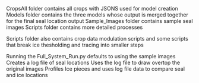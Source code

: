 CropsAll folder contains all crops with JSONS used for model creation
Models folder contains the three models whose output is merged together for the final seal location output
Sample_Images folder contains sample seal images
Scripts folder contains more detailed processes
  
Scripts folder also contains crop data modulation scripts and some scripts that break 
ice thesholding and tracing into smaller steps

Running the Full_System_Run.py defaults to using the sample images
  Creates a log file of seal locations
  Uses the log file to draw overtop the original images
  Profiles Ice pieces and uses log file data to compare seal and ice locations
